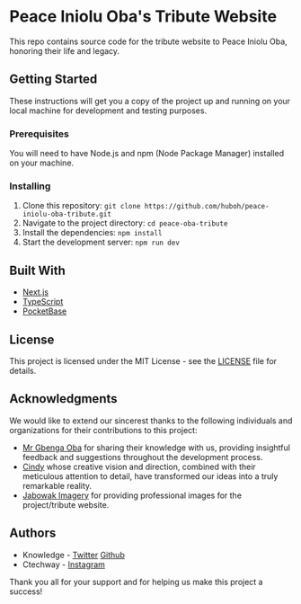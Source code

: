 # Peace Iniolu Oba's Tribute Website

This repo contains source code for the tribute website to Peace Iniolu Oba, honoring their life and legacy.

## Getting Started

These instructions will get you a copy of the project up and running on your local machine for development and testing purposes.

### Prerequisites

You will need to have Node.js and npm (Node Package Manager) installed on your machine.

### Installing

1. Clone this repository: `git clone https://github.com/huboh/peace-iniolu-oba-tribute.git`
2. Navigate to the project directory: `cd peace-oba-tribute`
3. Install the dependencies: `npm install`
4. Start the development server: `npm run dev`

## Built With

- [Next.js](https://nextjs.org/)
- [TypeScript](https://www.typescriptlang.org/)
- [PocketBase](https://github.com/pockethq/pocketbase)

## License

This project is licensed under the MIT License - see the [LICENSE](https://github.com/huboh/peace-iniolu-oba-tribute/blob/main/LICENSE) file for details.

## Acknowledgments

We would like to extend our sincerest thanks to the following individuals and organizations for their contributions to this project:

- [Mr Gbenga Oba](https://instagram.com/mrgbengaoba?igshid=YmMyMTA2M2Y=) for sharing their knowledge with us, providing insightful feedback and suggestions throughout the development process.
- [Cindy](https://instagram.com/_cindyway?igshid=YmMyMTA2M2Y=) whose creative vision and direction, combined with their meticulous attention to detail, have transformed our ideas into a truly remarkable reality.
- [Jabowak Imagery](https://instagram.com/jabbowakimagery?igshid=YmMyMTA2M2Y=) for providing professional images for the project/tribute website.

## Authors

- Knowledge - [Twitter](https://twitter.com/from_Godfather) [Github](https://github.com/huboh)
- Ctechway - [Instagram](https://instagram.com/ctechway?igshid=ZDdkNTZiNTM=)

Thank you all for your support and for helping us make this project a success!
